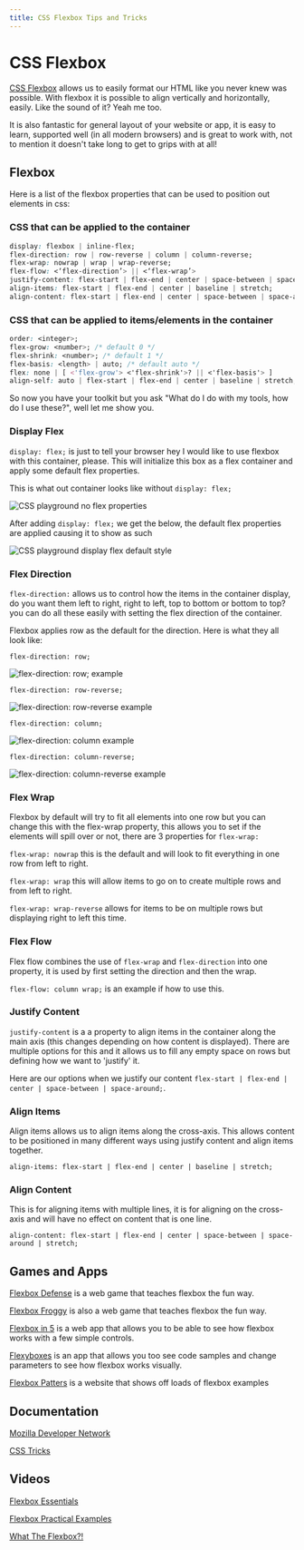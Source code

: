 ```yaml
---
title: CSS Flexbox Tips and Tricks
---
```

# CSS Flexbox

<a href='https://developer.mozilla.org/en-US/docs/Web/CSS/CSS_Flexible_Box_Layout/Using_CSS_flexible_boxes' target='_blank' rel='nofollow'>CSS Flexbox</a> allows us to easily format our HTML like you never knew was possible. With flexbox it is possible to align vertically and horizontally, easily. Like the sound of it? Yeah me too.

It is also fantastic for general layout of your website or app, it is easy to learn, supported well (in all modern browsers) and is great to work with, not to mention it doesn't take long to get to grips with at all!

## Flexbox

Here is a list of the flexbox properties that can be used to position out elements in css:

### CSS that can be applied to the container

```css
display: flexbox | inline-flex;
flex-direction: row | row-reverse | column | column-reverse;
flex-wrap: nowrap | wrap | wrap-reverse;
flex-flow: <‘flex-direction’> || <‘flex-wrap’>
justify-content: flex-start | flex-end | center | space-between | space-around;
align-items: flex-start | flex-end | center | baseline | stretch;
align-content: flex-start | flex-end | center | space-between | space-around | stretch;
```

### CSS that can be applied to items/elements in the container

```css
order: <integer>;
flex-grow: <number>; /* default 0 */
flex-shrink: <number>; /* default 1 */
flex-basis: <length> | auto; /* default auto */
flex: none | [ <'flex-grow'> <'flex-shrink'>? || <'flex-basis'> ]
align-self: auto | flex-start | flex-end | center | baseline | stretch;
```

So now you have your toolkit but you ask "What do I do with my tools, how do I use these?", well let me show you.

### Display Flex

`display: flex;` is just to tell your browser hey I would like to use flexbox with this container, please. This will initialize this box as a flex container and apply some default flex properties.

This is what out container looks like without `display: flex;`

![CSS playground no flex properties](//discourse-user-assets.s3.amazonaws.com/original/2X/8/8f20f30d24cba9a7f56bf950a3f23d37d356ca51.png)

After adding `display: flex;` we get the below, the default flex properties are applied causing it to show as such

![CSS playground display flex default style](//discourse-user-assets.s3.amazonaws.com/original/2X/6/66404664f9177ae748be00f769faf67d5956034d.png)

### Flex Direction

`flex-direction:` allows us to control how the items in the container display, do you want them left to right, right to left, top to bottom or bottom to top? you can do all these easily with setting the flex direction of the container.

Flexbox applies row as the default for the direction. Here is what they all look like:

`flex-direction: row;`

![flex-direction: row; example](//discourse-user-assets.s3.amazonaws.com/original/2X/9/951cc993820547efa28e70dca905f5531a4488d5.png)

`flex-direction: row-reverse;`

![flex-direction: row-reverse example](//discourse-user-assets.s3.amazonaws.com/original/2X/c/cf738aaf83f29eccdb461e91b775b10e41b92389.png)

`flex-direction: column;`

![flex-direction: column example](//discourse-user-assets.s3.amazonaws.com/original/2X/7/7ef77565bc07ee86fd3033a531dd76b49709cf7e.png)

`flex-direction: column-reverse;`

![flex-direction: column-reverse example](//discourse-user-assets.s3.amazonaws.com/original/2X/e/ec9a1ec064bf0027fa61016ca620df14d9bd47a9.png)

### Flex Wrap

Flexbox by default will try to fit all elements into one row but you can change this with the flex-wrap property, this allows you to set if the elements will spill over or not, there are 3 properties for `flex-wrap:`

`flex-wrap: nowrap` this is the default and will look to fit everything in one row from left to right.

`flex-wrap: wrap` this will allow items to go on to create multiple rows and from left to right.

`flex-wrap: wrap-reverse` allows for items to be on multiple rows but displaying right to left this time.

### Flex Flow

Flex flow combines the use of `flex-wrap` and `flex-direction` into one property, it is used by first setting the direction and then the wrap.

`flex-flow: column wrap;` is an example if how to use this.

### Justify Content

`justify-content` is a a property to align items in the container along the main axis (this changes depending on how content is displayed). There are multiple options for this and it allows us to fill any empty space on rows but defining how we want to 'justify' it.

Here are our options when we justify our content `flex-start | flex-end | center | space-between | space-around;`.

### Align Items

Align items allows us to align items along the cross-axis. This allows content to be positioned in many different ways using justify content and align items together.

`align-items: flex-start | flex-end | center | baseline | stretch;`

### Align Content

This is for aligning items with multiple lines, it is for aligning on the cross-axis and will have no effect on content that is one line.

`align-content: flex-start | flex-end | center | space-between | space-around | stretch;`

## Games and Apps

<a href='http://www.flexboxdefense.com/' target='_blank' rel='nofollow'>Flexbox Defense</a> is a web game that teaches flexbox the fun way.

<a href='http://flexboxfroggy.com/' target='_blank' rel='nofollow'>Flexbox Froggy</a> is also a web game that teaches flexbox the fun way.

<a href='http://flexboxin5.com/' target='_blank' rel='nofollow'>Flexbox in 5</a> is a web app that allows you to be able to see how flexbox works with a few simple controls.

<a href='http://the-echoplex.net/flexyboxes/' target='_blank' rel='nofollow'>Flexyboxes</a> is an app that allows you too see code samples and change parameters to see how flexbox works visually.

<a href='http://www.flexboxpatterns.com' target='_blank' rel='nofollow'>Flexbox Patters</a> is a website that shows off loads of flexbox examples

## Documentation

<a href='https://developer.mozilla.org/en-US/docs/Web/CSS/CSS_Flexible_Box_Layout/Using_CSS_flexible_boxes' target='_blank' rel='nofollow'>Mozilla Developer Network</a>

<a href='https://css-tricks.com/snippets/css/a-guide-to-flexbox/' target='_blank' rel='nofollow'>CSS Tricks</a>

## Videos

<a href='https://www.youtube.com/watch?v=G7EIAgfkhmg' target='_blank' rel='nofollow'>Flexbox Essentials</a>

<a href='https://www.youtube.com/watch?v=H1lREysgdgc' target='_blank' rel='nofollow'>Flexbox Practical Examples</a>

<a href='https://www.youtube.com/watch?v=Vj7NZ6FiQvo&list=PLu8EoSxDXHP7xj_y6NIAhy0wuCd4uVdid' target='_blank' rel='nofollow'>What The Flexbox?!</a>
